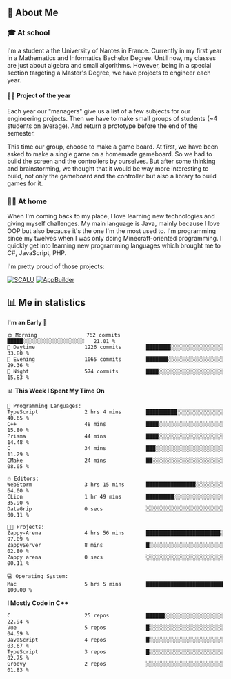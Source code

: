 ## 👀 About Me

### 🎓 At school

I'm a student a the University of Nantes in France. Currently in my first year in a Mathematics and Informatics Bachelor Degree. Until now, my classes are just about algebra and small algorithms. However, being in a special section targeting a Master's Degree, we have projects to engineer each year. 

#### 🔧🔬 Project of the year

Each year our "managers" give us a list of a few subjects for our engineering projects. Then we have to make small groups of students (~4 students on average). And return a prototype before the end of the semester.

This time our group, choose to make a game board. At first, we have been asked to make a single game on a homemade gameboard. So we had to build the screen and the controllers by ourselves. 
But after some thinking and brainstorming, we thought that it would be way more interesting to build, not only the gameboard and the controller but also a library to build games for it.

### 👨‍💻 At home

When I'm coming back to my place, I love learning new technologies and giving myself challenges. My main language is Java, mainly because I love OOP but also because it's the one I'm the most used to. I'm programming since my twelves when I was only doing Minecraft-oriented programming.  I quickly get into learning new programming languages which brought me to C#, JavaScript, PHP. 

I'm pretty proud of those projects:

[![SCALU](https://github-readme-stats.vercel.app/api/pin?username=renardfute&repo=SCALU)](https://github.com/renardfute/scalu)
[![AppBuilder](https://github-readme-stats.vercel.app/api/pin?username=pulsedev2&repo=AppBuilder)](https://github.com/pulsedev2/AppBuilder)

## 📊 Me in statistics
<!--START_SECTION:waka-->
**I'm an Early 🐤** 

```text
🌞 Morning                762 commits         █████░░░░░░░░░░░░░░░░░░░░   21.01 % 
🌆 Daytime                1226 commits        ████████░░░░░░░░░░░░░░░░░   33.80 % 
🌃 Evening                1065 commits        ███████░░░░░░░░░░░░░░░░░░   29.36 % 
🌙 Night                  574 commits         ████░░░░░░░░░░░░░░░░░░░░░   15.83 % 
```


📊 **This Week I Spent My Time On** 

```text
💬 Programming Languages: 
TypeScript               2 hrs 4 mins        ██████████░░░░░░░░░░░░░░░   40.65 % 
C++                      48 mins             ████░░░░░░░░░░░░░░░░░░░░░   15.80 % 
Prisma                   44 mins             ████░░░░░░░░░░░░░░░░░░░░░   14.48 % 
C                        34 mins             ███░░░░░░░░░░░░░░░░░░░░░░   11.29 % 
CMake                    24 mins             ██░░░░░░░░░░░░░░░░░░░░░░░   08.05 % 

🔥 Editors: 
WebStorm                 3 hrs 15 mins       ████████████████░░░░░░░░░   64.00 % 
CLion                    1 hr 49 mins        █████████░░░░░░░░░░░░░░░░   35.90 % 
DataGrip                 0 secs              ░░░░░░░░░░░░░░░░░░░░░░░░░   00.11 % 

🐱‍💻 Projects: 
Zappy-Arena              4 hrs 56 mins       ████████████████████████░   97.09 % 
ZappyServer              8 mins              █░░░░░░░░░░░░░░░░░░░░░░░░   02.80 % 
Zappy arena              0 secs              ░░░░░░░░░░░░░░░░░░░░░░░░░   00.11 % 

💻 Operating System: 
Mac                      5 hrs 5 mins        █████████████████████████   100.00 % 
```

**I Mostly Code in C++** 

```text
C                        25 repos            ██████░░░░░░░░░░░░░░░░░░░   22.94 % 
Vue                      5 repos             █░░░░░░░░░░░░░░░░░░░░░░░░   04.59 % 
JavaScript               4 repos             █░░░░░░░░░░░░░░░░░░░░░░░░   03.67 % 
TypeScript               3 repos             █░░░░░░░░░░░░░░░░░░░░░░░░   02.75 % 
Groovy                   2 repos             ░░░░░░░░░░░░░░░░░░░░░░░░░   01.83 % 
```




<!--END_SECTION:waka-->
